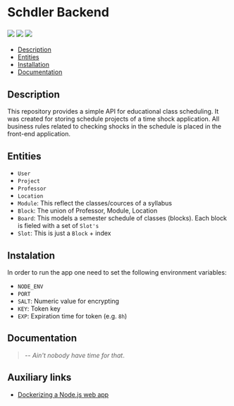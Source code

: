 # Schdler Backend

### <img src="https://img.shields.io/badge/Node.js-339933?style=for-the-badge&logo=nodedotjs&logoColor=white" /> <img src="https://img.shields.io/badge/Express.js-000000?style=for-the-badge&logo=express&logoColor=white" /> <img src="https://img.shields.io/badge/Docker-2CA5E0?style=for-the-badge&logo=docker&logoColor=white"/>

- [Description](#description)
- [Entities](#entities)
- [Installation](#installation)
- [Documentation](#documentation)

## Description
This repository provides a simple API for educational class scheduling. It was created for storing schedule projects of a time shock application. All business rules related to checking shocks in the schedule is placed in the front-end application.

## Entities
- `User`
- `Project`
- `Professor`
- `Location`
- `Module`: This reflect the classes/cources of a syllabus 
- `Block`: The union of Professor, Module, Location
- `Board`: This models a semester schedule of classes (blocks). Each block is fieled with a set of `Slot's`
- `Slot`: This is just a `Block` + index

## Instalation
In order to run the app one need to set the following environment variables:
- `NODE_ENV`
- `PORT`
- `SALT`: Numeric value for encrypting
- `KEY`: Token key
- `EXP`: Expiration time for token (e.g. `8h`)

## Documentation
> -- _Ain't nobody have time for that_.

## Auxiliary links
- [Dockerizing a Node.js web app](https://nodejs.org/en/docs/guides/nodejs-docker-webapp/)